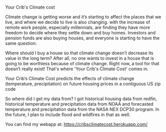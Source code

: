 Your Crib's Climate cost

Climate change is getting worse and it’s starting to affect the places that we live, and where we decide to live is also changing. with the increase of remote work people, especially millennials, are finding they have more freedom to decide where they settle down and buy homes. Investors and pension funds are also buying houses, and everyone is starting to have the same question:

Where should I buy a house so that climate change doesn’t decrease its value in the long term? After all, no one wants to invest in a house that is going to be worthless because of climate change. Right now, a tool for that doesn’t really exist! That's where 'Your Crib's Climate Cost' comes in.

Your Crib’s Climate Cost predicts the effects of climate change (temperature, precipitation) on future housing prices in a contiguous US zip code

So where did I get my data from? I got historical housing data from redfin, historical temperature and precipitation data from NOAA and forecasted temperature and precipitation data from the NASA NEX DCP30 program. In the future, I plan to include flood and wildfires in that as well.

You can find my webapp at: https://cribsclimatecost.herokuapp.com/
